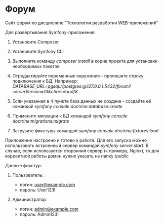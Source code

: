 # Форум
Сайт форум по дисциплине "Технологии разработки WEB-приложений"

Для развёртывания Symfony-приложения:

1. Установите Composer

2. Установите Symfony CLI

3. Выполните команду *composer install* в корне проекта для установки необходимых пакетов

4. Отредактируйте переменные окружения - пропишите строку подключения к БД. Например: *DATABASE_URL=pgsql://postgres:@127.0.0.1:5432/forum?serverVersion=13&charset=utf8*

5. Если указанная в 4 пункте база данных не создана - создайте её командой *symfony console doctrine:database:create*

6. Примените миграции к БД командой *symfony console doctrine:migrations:migrate*

7. Загрузите фикстуры командой *symfony console doctrine:fixtures:load*

Приложение настроено и готово к работе. Для его запуска можно использовать встроенный сервер командой *symfony server:start*. В случае, если используется
сторонний сервер (к примеру, Nginx), то для корректной работы домен нужно указать на папку /public

Данные фикстур:
1. Пользователь:
    - логин: user@example.com
    - пароль: User123!
    
2. Администратор
    - логин: admin@example.com
    - пароль: Admin123!